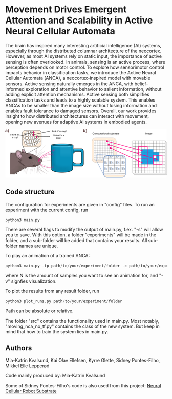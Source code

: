 # Movement Drives Emergent Attention and Scalability in Active Neural Cellular Automata

The brain has inspired many interesting artificial intelligence (AI) systems, especially through the distributed columnar architecture of the neocortex. However, as most AI systems rely on static input, the importance of active sensing is often overlooked. In animals, sensing is an active process, where perception depends on motor control. To explore how sensorimotor control impacts behavior in classification tasks, we introduce the Active Neural Cellular Automata (ANCA), a neocortex-inspired model with movable sensors. Active sensing naturally emerges in the ANCA, with belief-informed exploration and attentive behavior to salient information, without adding explicit attention mechanisms. Active sensing both simplifies classification tasks and leads to a highly scalable system. This enables ANCAs to be smaller than the image size without losing information and enables fault tolerance to damaged sensors. Overall, our work provides insight to how distributed architectures can interact with movement, opening new avenues for adaptive AI systems in embodied agents.

![A cute rat](img/project_description.png)

## Code structure

The configuration for experiments are given in "config" files. To run an experiment with the current config, run 

```python
python3 main.py
```

There are several flags to modify the output of main.py, f.ex. "-s" will allow you to save. With this option, a folder "experiments" will be made in the folder, and a sub-folder will be added that contains your results. All sub-folder names are unique. 

To play an animation of a trained ANCA:
```python
python3 main.py -tp path/to/your/experiment/folder -c path/to/your/experiment/folder/config -v -vn N
```
where N is the amount of samples you want to see an animation for, and "-v" signfies visualization. 

To plot the results from any result folder, run 

```python
python3 plot_runs.py path/to/your/experiment/folder
```

Path can be absolute or relative. 

The folder "src" contains the functionality used in main.py. Most notably, "moving_nca_no_tf.py" contains the class of the new system. But keep in mind that how to train the system lies in main.py. 

## Authors

Mia-Katrin Kvalsund, Kai Olav Ellefsen, Kyrre Glette, Sidney Pontes-Filho, Mikkel Elle Lepperød

Code mainly produced by: Mia-Katrin Kvalsund

Some of Sidney Pontes-Filho's code is also used from this project: [Neural Cellular Robot Substrate](https://github.com/sidneyp/neural-cellular-robot-substrate)



